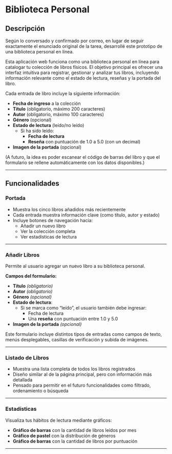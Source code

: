 # Biblioteca Personal 

## Descripción

Según lo conversado y confirmado por correo, en lugar de seguir exactamente el enunciado original de la tarea, desarrollé este prototipo de una biblioteca personal en línea.

Esta aplicación web funciona como una biblioteca personal en línea para catalogar tu colección de libros físicos. El objetivo principal es ofrecer una interfaz intuitiva para registrar, gestionar y analizar tus libros, incluyendo información relevante como el estado de lectura, reseñas y la portada del libro.

Cada entrada de libro incluye la siguiente información:

- **Fecha de ingreso** a la colección  
- **Título** (obligatorio, máximo 200 caracteres)  
- **Autor** (obligatorio, máximo 100 caracteres)  
- **Género** (opcional)  
- **Estado de lectura** (leído/no leído)  
  - Si ha sido leído:
    - **Fecha de lectura**
    - **Reseña** con puntuación de 1.0 a 5.0 (con un decimal)
- **Imagen de la portada** (opcional)

(A futuro, la idea es poder escanear el código de barras del libro y que el formulario se rellene automáticamente con los datos disponibles.)

---

## Funcionalidades

### Portada
- Muestra los cinco libros añadidos más recientemente
- Cada entrada muestra información clave (como título, autor y estado)  
- Incluye botones de navegación hacia:
  - Añadir un nuevo libro
  - Ver la colección completa
  - Ver estadísticas de lectura

---

### Añadir Libros

Permite al usuario agregar un nuevo libro a su biblioteca personal.

**Campos del formulario:**

- **Título** *(obligatorio)*
- **Autor** *(obligatorio)*
- **Género** *(opcional)*
- **Estado de lectura**:
  - Si se marca como “leído”, el usuario también debe ingresar:
    - Fecha de lectura
    - Una **reseña** con puntuación entre 1.0 y 5.0
- **Imagen de la portada** *(opcional)*

Este formulario incluye distintos tipos de entradas como campos de texto, menús desplegables, casillas de verificación y subida de imágenes.

---

### Listado de Libros

- Muestra una lista completa de todos los libros registrados  
- Diseño similar al de la página principal, pero con información más detallada  
- Pensado para permitir en el futuro funcionalidades como filtrado, ordenamiento o búsqueda

---

### Estadísticas

Visualiza tus hábitos de lectura mediante gráficos:

- **Gráfico de barras** con la cantidad de libros leídos por mes  
- **Gráfico de pastel** con la distribución de géneros  
- **Gráfico de barras** con la cantidad de libros por puntuación

---
